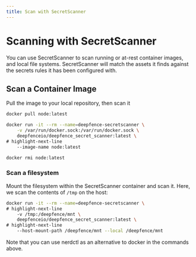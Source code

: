 ```yaml
---
title: Scan with SecretScanner
---
```


# Scanning with SecretScanner

You can use SecretScanner to scan running or at-rest container images, and local file systems.  SecretScanner will match the assets it finds against the secrets rules it has been configured with.

## Scan a Container Image

Pull the image to your local repository, then scan it

```bash
docker pull node:latest

docker run -it --rm --name=deepfence-secretscanner \
    -v /var/run/docker.sock:/var/run/docker.sock \
    deepfenceio/deepfence_secret_scanner:latest \
# highlight-next-line
    --image-name node:latest

docker rmi node:latest
```

### Scan a filesystem

Mount the filesystem within the SecretScanner container and scan it.  Here, we scan the contents of `/tmp` on the host:

```bash
docker run -it --rm --name=deepfence-secretscanner \
# highlight-next-line
    -v /tmp:/deepfence/mnt \
    deepfenceio/deepfence_secret_scanner:latest \
# highlight-next-line
    --host-mount-path /deepfence/mnt --local /deepfence/mnt 
```

Note that you can use nerdctl as an alternative to docker in the commands above.